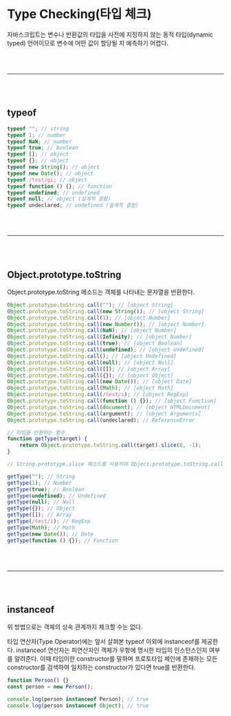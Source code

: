 # Type Checking(타입 체크)

자바스크립트는 변수나 반환값의 타입을 사전에 지정하지 않는 동적 타입(dynamic typed) 언어이므로 변수에 어떤 값이 할당될 지 예측하기 어렵다.

<br /><br />

---

<br /><br />

## typeof

```js
typeof ""; // string
typeof 1; // number
typeof NaN; // number
typeof true; // boolean
typeof []; // object
typeof {}; // object
typeof new String(); // object
typeof new Date(); // object
typeof /test/gi; // object
typeof function () {}; // function
typeof undefined; // undefined
typeof null; // object (설계적 결함)
typeof undeclared; // undefined (설계적 결함)
```

<br /><br />

---

<br /><br />

## Object.prototype.toString

Object.prototype.toString 메소드는 객체를 나타내는 문자열을 반환한다.

```js
Object.prototype.toString.call(""); // [object String]
Object.prototype.toString.call(new String()); // [object String]
Object.prototype.toString.call(1); // [object Number]
Object.prototype.toString.call(new Number()); // [object Number]
Object.prototype.toString.call(NaN); // [object Number]
Object.prototype.toString.call(Infinity); // [object Number]
Object.prototype.toString.call(true); // [object Boolean]
Object.prototype.toString.call(undefined); // [object Undefined]
Object.prototype.toString.call(); // [object Undefined]
Object.prototype.toString.call(null); // [object Null]
Object.prototype.toString.call([]); // [object Array]
Object.prototype.toString.call({}); // [object Object]
Object.prototype.toString.call(new Date()); // [object Date]
Object.prototype.toString.call(Math); // [object Math]
Object.prototype.toString.call(/test/i); // [object RegExp]
Object.prototype.toString.call(function () {}); // [object Function]
Object.prototype.toString.call(document); // [object HTMLDocument]
Object.prototype.toString.call(argument); // [object Arguments]
Object.prototype.toString.call(undeclared); // ReferenceError
```

```js
// 타입을 반환하는 함수
function getType(target) {
    return Object.prototype.toString.call(target).slice(8, -1);
}

// String.prototype.slice 메소드를 사용하여 Object.prototype.toString.call 메소드가 반환한 문자열에서 “[object”와 “]”를 제외하고 타입을 나타내는 문자열만을 추출하였다.

getType(""); // String
getType(1); // Number
getType(true); // Boolean
getType(undefined); // Undefined
getType(null); // Null
getType({}); // Object
getType([]); // Array
getType(/test/i); // RegExp
getType(Math); // Math
getType(new Date()); // Date
getType(function () {}); // Function
```

<br /><br />

---

<br /><br />

## instanceof

위 방법으로는 객체의 상속 관계까지 체크할 수는 없다.

타입 연산자(Type Operator)에는 앞서 살펴본 typeof 이외에 instanceof를 제공한다. instanceof 연산자는 피연산자인 객체가 우항에 명시한 타입의 인스턴스인지 여부를 알려준다. 이때 타입이란 constructor를 말하며 프로토타입 체인에 존재하는 모든 constructor를 검색하여 일치하는 constructor가 있다면 true를 반환한다.

```js
function Person() {}
const person = new Person();

console.log(person instanceof Person); // true
console.log(person instanceof Object); // true
```
